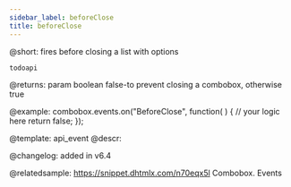 ```yaml
---
sidebar_label: beforeClose
title: beforeClose
---          
```


@short: fires before closing a list with options

```todoapi ```

@returns:
param 	boolean		false-to prevent closing a combobox, otherwise true



@example:
combobox.events.on("BeforeClose", function( ) {
    // your logic here
    return false;
});


@template: api_event
@descr:

@changelog: added in v6.4

@relatedsample: https://snippet.dhtmlx.com/n70eqx5l	Combobox. Events